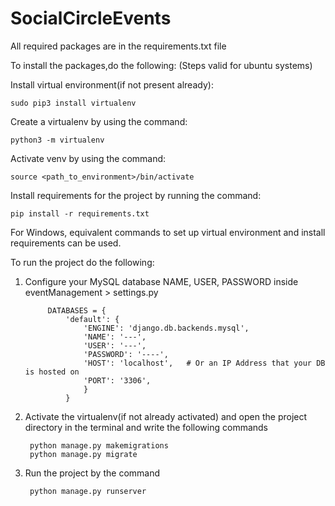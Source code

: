 # SocialCircleEvents
All required packages are in the requirements.txt file

To install the packages,do the following:
(Steps valid for ubuntu systems)

Install virtual environment(if not present already):
    
    sudo pip3 install virtualenv
     
Create a virtualenv by using the command:
    
    python3 -m virtualenv
    
Activate venv by using the command:

    source <path_to_environment>/bin/activate
    
Install requirements for the project by running the command:
    
    pip install -r requirements.txt

For Windows, equivalent commands to set up virtual environment and install requirements can be used.

To run the project do the following:

1. Configure your MySQL database NAME, USER, PASSWORD inside eventManagement > settings.py

            DATABASES = {   
                'default': {
                    'ENGINE': 'django.db.backends.mysql',
                    'NAME': '---',
                    'USER': '---',
                    'PASSWORD': '----',
                    'HOST': 'localhost',   # Or an IP Address that your DB is hosted on
                    'PORT': '3306',
                    }
                }

2. Activate the virtualenv(if not already activated) and open the project directory in the terminal and write the following commands

        python manage.py makemigrations
        python manage.py migrate

3. Run the project by the command

        python manage.py runserver
